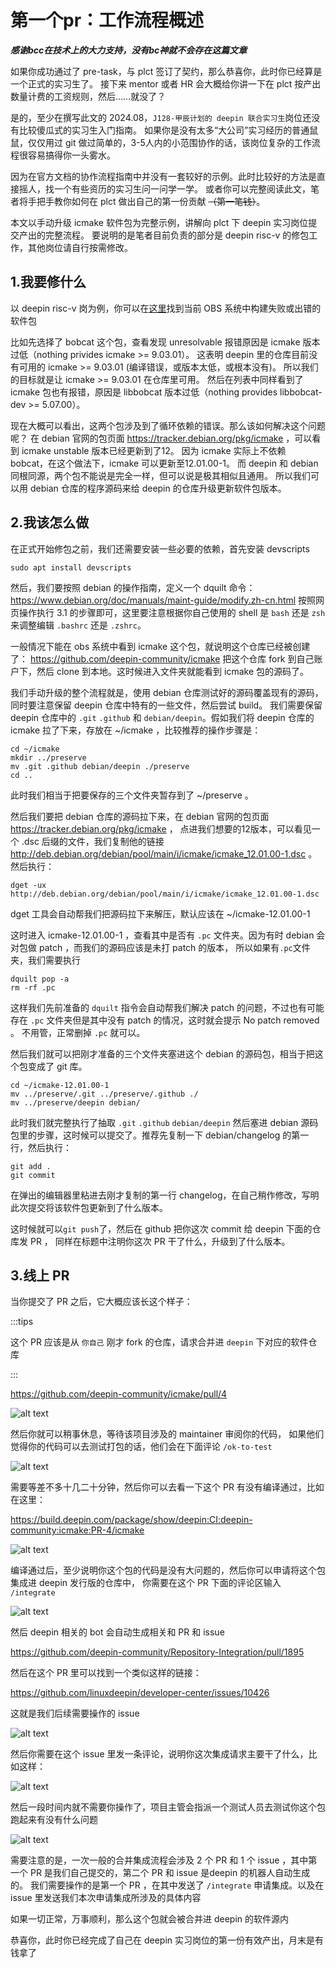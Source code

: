 

# 第一个pr：工作流程概述

***感谢bcc在技术上的大力支持，没有bc神就不会存在这篇文章***


如果你成功通过了 pre-task，与 plct 签订了契约，那么恭喜你，此时你已经算是一个正式的实习生了。
接下来 mentor 或者 HR 会大概给你讲一下在 plct 按产出数量计费的工资规则，然后……就没了？

是的，至少在撰写此文的 2024.08，`J128-甲辰计划的 deepin 联合实习生`岗位还没有比较傻瓜式的实习生入门指南。
如果你是没有太多“大公司”实习经历的普通鼠鼠，仅仅用过 git 做过简单的，3-5人内的小范围协作的话，该岗位复杂的工作流程很容易搞得你一头雾水。

因为在官方文档的协作流程指南中并没有一套较好的示例。此时比较好的方法是直接摇人，找一个有些资历的实习生问一问学一学。
或者你可以完整阅读此文，笔者将手把手教你如何在 plct 做出自己的第一份贡献 ~~（第一笔钱）~~。

本文以手动升级 icmake 软件包为完整示例，讲解向 plct 下 deepin 实习岗位提交产出的完整流程。
要说明的是笔者目前负责的部分是 deepin risc-v 的修包工作，其他岗位请自行按需修改。

## 1.我要修什么

以 deepin risc-v 岗为例，你可以在[这里](https://build.deepin.com/project/monitor/deepin:Develop:main?defaults=0&failed=1&unresolvable=1&arch_riscv64=1&repo_bootstrap-i386=1&repo_bootstrap-loong64=1&repo_bootstrap-loong64-stage1=1&repo_standard=1)找到当前 OBS 系统中构建失败或出错的软件包

比如先选择了 bobcat 这个包，查看发现 unresolvable 报错原因是 icmake 版本过低（nothing privides icmake >= 9.03.01）。
这表明 deepin 里的仓库目前没有可用的 icmake >= 9.03.01 (编译错误，或版本太低，或根本没有)。
所以我们的目标就是让 icmake >= 9.03.01 在仓库里可用。
然后在列表中同样看到了 icmake 包也有报错，原因是 libbobcat 版本过低（nothing provides libbobcat-dev >= 5.07.00）。

现在大概可以看出，这两个包涉及到了循环依赖的错误。那么该如何解决这个问题呢？
在 debian 官网的包页面 https://tracker.debian.org/pkg/icmake ，可以看到 icmake unstable 版本已经更新到了12。
因为 icmake 实际上不依赖 bobcat，在这个做法下，icmake 可以更新至12.01.00-1。
而 deepin 和 debian 同根同源，两个包不能说是完全一样，但可以说是极其相似且通用。
所以我们可以用 debian 仓库的程序源码来给 deepin 的仓库升级更新软件包版本。

## 2.我该怎么做

在正式开始修包之前，我们还需要安装一些必要的依赖，首先安装 devscripts 
```shell
sudo apt install devscripts
```
然后，我们要按照 debian 的操作指南，定义一个 dquilt 命令：https://www.debian.org/doc/manuals/maint-guide/modify.zh-cn.html
按照网页操作执行 3.1 的步骤即可，这里要注意根据你自己使用的 shell 是 `bash` 还是 `zsh` 来调整编辑 `.bashrc` 还是 `.zshrc`。

一般情况下能在 obs 系统中看到 icmake 这个包，就说明这个仓库已经被创建了： https://github.com/deepin-community/icmake 
把这个仓库 fork 到自己账户下，然后 clone 到本地。这时候进入文件夹就能看到 icmake 包的源码了。

我们手动升级的整个流程就是，使用 debian 仓库测试好的源码覆盖现有的源码，同时要注意保留 deepin 仓库中特有的一些文件，然后尝试 build。
我们需要保留 deepin 仓库中的 `.git` `.github` 和 `debian/deepin`。假如我们将 deepin 仓库的 icmake 拉了下来，存放在 ~/icmake ，比较推荐的操作步骤是：
```shell
cd ~/icmake
mkdir ../preserve
mv .git .github debian/deepin ./preserve
cd ..
```
此时我们相当于把要保存的三个文件夹暂存到了 ~/preserve 。

然后我们要把 debian 仓库的源码拉下来，在 debian 官网的包页面 https://tracker.debian.org/pkg/icmake ，
点进我们想要的12版本，可以看见一个 .dsc 后缀的文件，我们复制他的链接 http://deb.debian.org/debian/pool/main/i/icmake/icmake_12.01.00-1.dsc 。然后执行：

```shell
dget -ux http://deb.debian.org/debian/pool/main/i/icmake/icmake_12.01.00-1.dsc
```
dget 工具会自动帮我们把源码拉下来解压，默认应该在 ~/icmake-12.01.00-1

这时进入 icmake-12.01.00-1 ，查看其中是否有 `.pc` 文件夹。因为有时 debian 会对包做 patch ，而我们的源码应该是未打 patch 的版本，
所以如果有`.pc`文件夹，我们需要执行
```shell
dquilt pop -a 
rm -rf .pc
```
这样我们先前准备的 `dquilt` 指令会自动帮我们解决 patch 的问题，不过也有可能存在 `.pc` 文件夹但是其中没有 patch 的情况，这时就会提示 No patch removed 。
不用管，正常删掉 `.pc` 就可以。

然后我们就可以把刚才准备的三个文件夹塞进这个 debian 的源码包，相当于把这个包变成了 git 库。
```shell
cd ~/icmake-12.01.00-1
mv ../preserve/.git ../preserve/.github ./
mv ../preserve/deepin debian/
```

此时我们就完整执行了抽取 `.git` `.github` `debian/deepin` 然后塞进 debian 源码包里的步骤，这时候可以提交了。推荐先复制一下 debian/changelog 的第一行，然后执行：

```shell
git add .
git commit
```
在弹出的编辑器里粘进去刚才复制的第一行 changelog，在自己稍作修改，写明此次提交将该软件包更新到了什么版本。

这时候就可以`git push`了，然后在 github 把你这次 commit 给 deepin 下面的仓库发 PR ，
同样在标题中注明你这次 PR 干了什么，升级到了什么版本。

## 3.线上 PR 

当你提交了 PR 之后，它大概应该长这个样子：

:::tips

这个 PR 应该是从 `你自己` 刚才 fork 的仓库，请求合并进 `deepin` 下对应的软件仓库

:::

https://github.com/deepin-community/icmake/pull/4

![alt text](assets/first_pr/image.png ':size=30%')

然后你就可以稍事休息，等待该项目涉及的 maintainer 审阅你的代码，
如果他们觉得你的代码可以去测试打包的话，他们会在下面评论 `/ok-to-test`

![alt text](assets/first_pr/image-5.png)

需要等差不多十几二十分钟，然后你可以去看一下这个 PR 有没有编译通过，比如在这里：

https://build.deepin.com/package/show/deepin:CI:deepin-community:icmake:PR-4/icmake

![alt text](assets/first_pr/image-1.png)

编译通过后，至少说明你这个包的代码是没有大问题的，然后你可以申请将这个包集成进 deepin 发行版的仓库中，
你需要在这个 PR 下面的评论区输入 `/integrate`

![alt text](assets/first_pr/image-2.png)

然后 deepin 相关的 bot 会自动生成相关和 PR 和 issue 

https://github.com/deepin-community/Repository-Integration/pull/1895

然后在这个 PR 里可以找到一个类似这样的链接：

https://github.com/linuxdeepin/developer-center/issues/10426

这就是我们后续需要操作的 issue 

![alt text](assets/first_pr/image-3.png)

然后你需要在这个 issue 里发一条评论，说明你这次集成请求主要干了什么，比如这样：

![alt text](assets/first_pr/image-4.png)

然后一段时间内就不需要你操作了，项目主管会指派一个测试人员去测试你这个包跑起来有没有什么问题

![alt text](assets/first_pr/image-6.png ':size=30%')

需要注意的是，一次一般的合并集成流程会涉及 2 个 PR 和 1 个 issue ，其中第一个 PR 是我们自己提交的，第二个 PR 和 issue 是deepin 的机器人自动生成的。
我们需要操作的是第一个 PR ，在其中发送了 `/integrate` 申请集成。以及在 issue 里发送我们本次申请集成所涉及的具体内容

如果一切正常，万事顺利，那么这个包就会被合并进 deepin 的软件源内

恭喜你，此时你已经完成了自己在 deepin 实习岗位的第一份有效产出，月末是有钱拿了